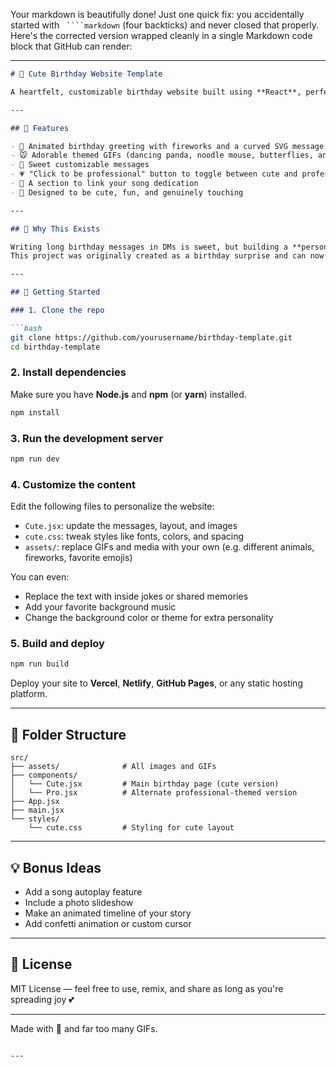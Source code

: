 Your markdown is beautifully done! Just one quick fix: you accidentally started with ` ````markdown` (four backticks) and never closed that properly. Here's the corrected version wrapped cleanly in a single Markdown code block that GitHub can render:

---

````markdown
# 💖 Cute Birthday Website Template

A heartfelt, customizable birthday website built using **React**, perfect for surprising your significant other (or anyone special) with something creative, personal, and adorably unique. Complete with GIFs, pastel aesthetics, animations, and a switchable "professional" mode — it's your digital love letter wrapped in code.

---

## 🌸 Features

- 🎉 Animated birthday greeting with fireworks and a curved SVG message  
- 🐭 Adorable themed GIFs (dancing panda, noodle mouse, butterflies, and more)  
- 💬 Sweet customizable messages  
- 💗 "Click to be professional" button to toggle between cute and professional styles  
- 🎵 A section to link your song dedication  
- 🌈 Designed to be cute, fun, and genuinely touching  

---

## 🧠 Why This Exists

Writing long birthday messages in DMs is sweet, but building a **personalized website**? That’s next level.  
This project was originally created as a birthday surprise and can now be reused by anyone who wants to show love using code.

---

## 🚀 Getting Started

### 1. Clone the repo

```bash
git clone https://github.com/yourusername/birthday-template.git
cd birthday-template
````

### 2. Install dependencies

Make sure you have **Node.js** and **npm** (or **yarn**) installed.

```bash
npm install
```

### 3. Run the development server

```bash
npm run dev
```

### 4. Customize the content

Edit the following files to personalize the website:

* `Cute.jsx`: update the messages, layout, and images
* `cute.css`: tweak styles like fonts, colors, and spacing
* `assets/`: replace GIFs and media with your own (e.g. different animals, fireworks, favorite emojis)

You can even:

* Replace the text with inside jokes or shared memories
* Add your favorite background music
* Change the background color or theme for extra personality

### 5. Build and deploy

```bash
npm run build
```

Deploy your site to **Vercel**, **Netlify**, **GitHub Pages**, or any static hosting platform.

---

## 📁 Folder Structure

```
src/
├── assets/              # All images and GIFs
├── components/
│   └── Cute.jsx         # Main birthday page (cute version)
│   └── Pro.jsx          # Alternate professional-themed version
├── App.jsx
├── main.jsx
└── styles/
    └── cute.css         # Styling for cute layout
```

---

## 💡 Bonus Ideas

* Add a song autoplay feature
* Include a photo slideshow
* Make an animated timeline of your story
* Add confetti animation or custom cursor

---

## 💌 License

MIT License — feel free to use, remix, and share as long as you're spreading joy 💕

---

Made with 💖 and far too many GIFs.

```

---
```
